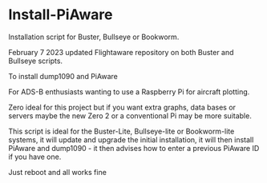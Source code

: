# Install-PiAware

Installation script for Buster, Bullseye or Bookworm.

February 7 2023 updated Flightaware repository on both Buster and Bullseye scripts.

To install dump1090 and PiAware

For ADS-B enthusiasts wanting to use a Raspberry Pi for aircraft plotting.

Zero ideal for this project but if you want extra graphs, data bases or servers maybe the new Zero 2
or a conventional Pi may be more suitable.

This script is ideal for the Buster-Lite, Bullseye-lite or Bookworm-lite systems, it will update and upgrade the initial installation, it will then install PiAware and dump1090 - it then advises how to enter a previous PiAware ID if you have one.

Just reboot and all works fine



